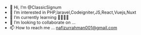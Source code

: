 - 👋 Hi, I’m @ClassicSignum
- 👀 I’m interested in PHP,laravel,Codeigniter,JS,React,Vuejs,Nuxt
- 🌱 I’m currently learning 🤔🤔😉😉
- 💞️ I’m looking to collaborate on ...
- 📫 How to reach me ... nafizurrahman001@gmail.com

<!---
ClassicSignum/ClassicSignum is a ✨ special ✨ repository because its `README.md` (this file) appears on your GitHub profile.
You can click the Preview link to take a look at your changes.
--->
